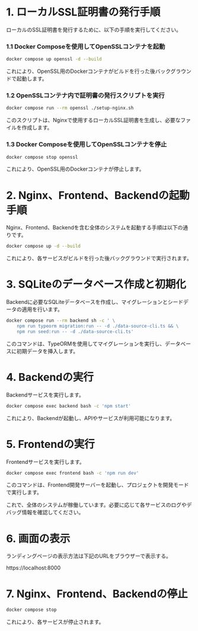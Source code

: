 # 1. ローカルSSL証明書の発行手順

ローカルのSSL証明書を発行するために、以下の手順を実行してください。

### 1.1 Docker Composeを使用してOpenSSLコンテナを起動

```bash
docker compose up openssl -d --build
```

これにより、OpenSSL用のDockerコンテナがビルドを行った後バックグラウンドで起動します。

### 1.2 OpenSSLコンテナ内で証明書の発行スクリプトを実行

```bash
docker compose run --rm openssl ./setup-nginx.sh
```

このスクリプトは、Nginxで使用するローカルSSL証明書を生成し、必要なファイルを作成します。

### 1.3 Docker Composeを使用してOpenSSLコンテナを停止

```bash
docker compose stop openssl
```

これにより、OpenSSL用のDockerコンテナが停止します。

# 2. Nginx、Frontend、Backendの起動手順

Nginx、Frontend、Backendを含む全体のシステムを起動する手順は以下の通りです。

```bash
docker compose up -d --build
```

これにより、各サービスがビルドを行った後バックグラウンドで実行されます。

# 3. SQLiteのデータベース作成と初期化

Backendに必要なSQLiteデータベースを作成し、マイグレーションとシードデータの適用を行います。

```bash
docker compose run --rm backend sh -c ' \
    npm run typeorm migration:run -- -d ./data-source-cli.ts && \
    npm run seed:run -- -d ./data-source-cli.ts'
```

このコマンドは、TypeORMを使用してマイグレーションを実行し、データベースに初期データを挿入します。


# 4. Backendの実行

Backendサービスを実行します。

```bash
docker compose exec backend bash -c 'npm start'
```

これにより、Backendが起動し、APIやサービスが利用可能になります。

# 5. Frontendの実行

Frontendサービスを実行します。

```bash
docker compose exec frontend bash -c 'npm run dev'
```

このコマンドは、Frontend開発サーバーを起動し、プロジェクトを開発モードで実行します。

これで、全体のシステムが稼働しています。必要に応じて各サービスのログやデバッグ情報を確認してください。

# 6. 画面の表示

ランディングページの表示方法は下記のURLをブラウザーで表示する。

https://localhost:8000

# 7. Nginx、Frontend、Backendの停止

```bash
docker compose stop
```

これにより、各サービスが停止されます。